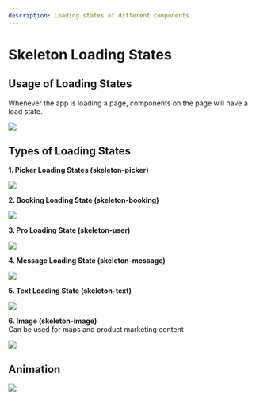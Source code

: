 ```yaml
---
description: Loading states of different components.
---
```


# Skeleton Loading States

## Usage of Loading States

Whenever the app is loading a page, components on the page will have a load state.

![](../.gitbook/assets/skeleton-state-overview.png)

## Types of Loading States

**1. Picker Loading States \(skeleton-picker\)**

![](../.gitbook/assets/picker-skeleton-state.png)

**2. Booking Loading State \(skeleton-booking\)**

![](../.gitbook/assets/bookin-skeleton-state.png)

**3. Pro Loading State \(skeleton-user\)**

![](../.gitbook/assets/pro-skeleton-state.png)

**4. Message Loading State \(skeleton-message\)**

![](../.gitbook/assets/message-skeleton-state.png)

**5. Text Loading State \(skeleton-text\)**

![](../.gitbook/assets/text-skeleton-state.png)

**6. Image \(skeleton-image\)**  
Can be used for maps and product marketing content

![](../.gitbook/assets/product-marketing-skeleton-state.png)

## Animation

![](../.gitbook/assets/skeleton.gif)

